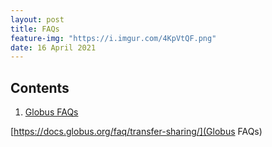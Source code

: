 ```yaml
---
layout: post
title: FAQs
feature-img: "https://i.imgur.com/4KpVtQF.png"
date: 16 April 2021
---
```

## Contents
1. [Globus FAQs](#GlobusFAQs)


<a name="GlobusFAQs"></a>
[https://docs.globus.org/faq/transfer-sharing/](Globus FAQs)    